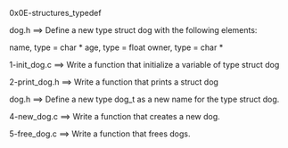 0x0E-structures_typedef

dog.h ==> Define a new type struct dog with the following elements:

name, type = char *
age, type = float
owner, type = char *


1-init_dog.c ==> Write a function that initialize a variable of type struct dog

2-print_dog.h ==> Write a function that prints a struct dog

dog.h ==> Define a new type dog_t as a new name for the type struct dog.

4-new_dog.c ==> Write a function that creates a new dog.

5-free_dog.c ==> Write a function that frees dogs.
